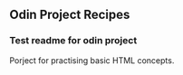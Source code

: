 

## Odin Project Recipes

### Test readme for odin project

Porject for practising basic HTML concepts.
